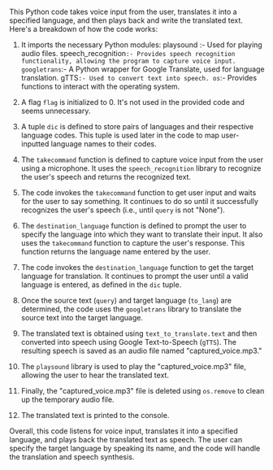 This Python code takes voice input from the user, translates it into a specified language, and then plays back and write the translated text. Here's a breakdown of how the code works:

1. It imports the necessary Python modules:
   playsound :- Used for playing audio files.
   speech_recognition`:- Provides speech recognition functionality, allowing the program to capture voice input.
   googletrans`:- A Python wrapper for Google Translate, used for language translation.
   gTTS`:- Used to convert text into speech.
   os`:- Provides functions to interact with the operating system.

2. A flag `flag` is initialized to 0. It's not used in the provided code and seems unnecessary.

3. A tuple `dic` is defined to store pairs of languages and their respective language codes. This tuple is used later in the code to map user-inputted language names to their codes.

4. The `takecommand` function is defined to capture voice input from the user using a microphone. It uses the `speech_recognition` library to recognize the user's speech and returns the recognized text.

5. The code invokes the `takecommand` function to get user input and waits for the user to say something. It continues to do so until it successfully recognizes the user's speech (i.e., until `query` is not "None").

6. The `destination_language` function is defined to prompt the user to specify the language into which they want to translate their input. It also uses the `takecommand` function to capture the user's response. This function returns the language name entered by the user.

7. The code invokes the `destination_language` function to get the target language for translation. It continues to prompt the user until a valid language is entered, as defined in the `dic` tuple.

8. Once the source text (`query`) and target language (`to_lang`) are determined, the code uses the `googletrans` library to translate the source text into the target language.

9. The translated text is obtained using `text_to_translate.text` and then converted into speech using Google Text-to-Speech (`gTTS`). The resulting speech is saved as an audio file named "captured_voice.mp3."

10. The `playsound` library is used to play the "captured_voice.mp3" file, allowing the user to hear the translated text.

11. Finally, the "captured_voice.mp3" file is deleted using `os.remove` to clean up the temporary audio file.

12. The translated text is printed to the console.

Overall, this code listens for voice input, translates it into a specified language, and plays back the translated text as speech. The user can specify the target language by speaking its name, and the code will handle the translation and speech synthesis.
